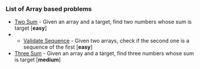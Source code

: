 ### List of Array based problems

- [Two Sum](TwoSum/README.md) - Given an array and a target, find two numbers whose sum is target [**easy**]
- - [Validate Sequence](ValidateSequence/README.md) - Given two arrays, check if the second one is a sequence of the first [**easy**]
- [Three Sum](ThreeSum/README.md) - Given an array and a target, find three numbers whose sum is target [**medium**]

